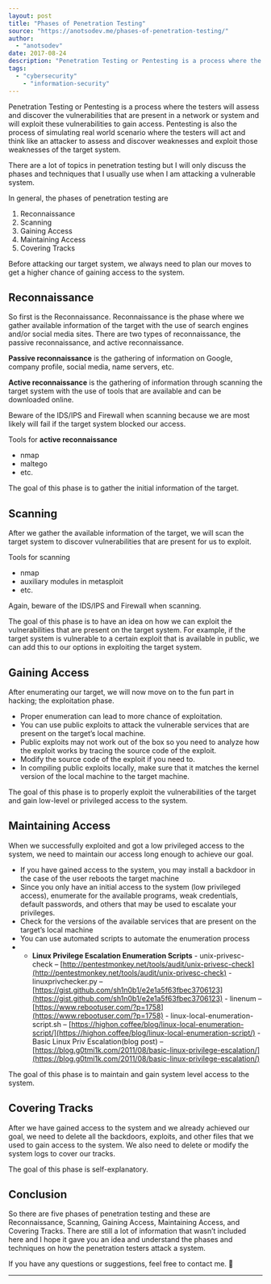 ```yaml
---
layout: post
title: "Phases of Penetration Testing"
source: "https://anotsodev.me/phases-of-penetration-testing/"
author:
  - "anotsodev"
date: 2017-08-24
description: "Penetration Testing or Pentesting is a process where the testers will assess and discover the vulnerabilities that are present in a network or system and will exploit these vulnerabilities to gain …"
tags:
  - "cybersecurity"
	- "information-security"
---
```

Penetration Testing or Pentesting is a process where the testers will assess and discover the vulnerabilities that are present in a network or system and will exploit these vulnerabilities to gain access. Pentesting is also the process of simulating real world scenario where the testers will act and think like an attacker to assess and discover weaknesses and exploit those weaknesses of the target system.

There are a lot of topics in penetration testing but I will only discuss the phases and techniques that I usually use when I am attacking a vulnerable system.

In general, the phases of penetration testing are

1. Reconnaissance
2. Scanning
3. Gaining Access
4. Maintaining Access
5. Covering Tracks

Before attacking our target system, we always need to plan our moves to get a higher chance of gaining access to the system.

## Reconnaissance

So first is the Reconnaissance. Reconnaissance is the phase where we gather available information of the target with the use of search engines and/or social media sites. There are two types of reconnaissance, the passive reconnaissance, and active reconnaissance.

**Passive reconnaissance** is the gathering of information on Google, company profile, social media, name servers, etc.

**Active reconnaissance** is the gathering of information through scanning the target system with the use of tools that are available and can be downloaded online.

Beware of the IDS/IPS and Firewall when scanning because we are most likely will fail if the target system blocked our access.

Tools for **active reconnaissance**

- nmap
- maltego
- etc.

The goal of this phase is to gather the initial information of the target.

## Scanning

After we gather the available information of the target, we will scan the target system to discover vulnerabilities that are present for us to exploit.

Tools for scanning

- nmap
- auxiliary modules in metasploit
- etc.

Again, beware of the IDS/IPS and Firewall when scanning.

The goal of this phase is to have an idea on how we can exploit the vulnerabilities that are present on the target system. For example, if the target system is vulnerable to a certain exploit that is available in public, we can add this to our options in exploiting the target system.

## Gaining Access

After enumerating our target, we will now move on to the fun part in hacking; the exploitation phase.

- Proper enumeration can lead to more chance of exploitation.
- You can use public exploits to attack the vulnerable services that are present on the target’s local machine.
- Public exploits may not work out of the box so you need to analyze how the exploit works by tracing the source code of the exploit.
- Modify the source code of the exploit if you need to.
- In compiling public exploits locally, make sure that it matches the kernel version of the local machine to the target machine.

The goal of this phase is to properly exploit the vulnerabilities of the target and gain low-level or privileged access to the system.

## Maintaining Access

When we successfully exploited and got a low privileged access to the system, we need to maintain our access long enough to achieve our goal.

- If you have gained access to the system, you may install a backdoor in the case of the user reboots the target machine
- Since you only have an initial access to the system (low privileged access), enumerate for the available programs, weak credentials, default passwords, and others that may be used to escalate your privileges.
- Check for the versions of the available services that are present on the target’s local machine
- You can use automated scripts to automate the enumeration process
- - **Linux Privilege Escalation Enumeration Scripts**
		- unix-privesc-check – [http://pentestmonkey.net/tools/audit/unix-privesc-check](http://pentestmonkey.net/tools/audit/unix-privesc-check)
		- linuxprivchecker.py – [https://gist.github.com/sh1n0b1/e2e1a5f63fbec3706123](https://gist.github.com/sh1n0b1/e2e1a5f63fbec3706123)
		- linenum – [https://www.rebootuser.com/?p=1758](https://www.rebootuser.com/?p=1758)
		- linux-local-enumeration-script.sh – [https://highon.coffee/blog/linux-local-enumeration-script/](https://highon.coffee/blog/linux-local-enumeration-script/)
		- Basic Linux Priv Escalation(blog post) – [https://blog.g0tmi1k.com/2011/08/basic-linux-privilege-escalation/](https://blog.g0tmi1k.com/2011/08/basic-linux-privilege-escalation/)

The goal of this phase is to maintain and gain system level access to the system.

## Covering Tracks

After we have gained access to the system and we already achieved our goal, we need to delete all the backdoors, exploits, and other files that we used to gain access to the system. We also need to delete or modify the system logs to cover our tracks.

The goal of this phase is self-explanatory.

## Conclusion

So there are five phases of penetration testing and these are Reconnaissance, Scanning, Gaining Access, Maintaining Access, and Covering Tracks. There are still a lot of information that wasn’t included here and I hope it gave you an idea and understand the phases and techniques on how the penetration testers attack a system.

If you have any questions or suggestions, feel free to contact me. 🙂

---